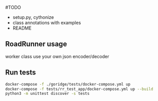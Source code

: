 #TODO
* setup.py, cythonize
* class annotations with examples
* README


## RoadRunner usage

worker class
use your own json encoder/decoder


## Run tests

```bash
docker-compose -f ./goridge/tests/docker-compose.yml up
docker-compose -f tests/rr_test_app/docker-compose.yml up --build
python3 -m unittest discover -s tests
```